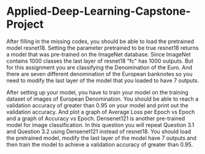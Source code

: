 # Applied-Deep-Learning-Capstone-Project
After filling in the missing codes, you should be able to load the pretrained model resnet18.
Setting the parameter pretrained to be true resnet18 returns a model that was pre-trained on the ImageNet database.
Since ImageNet contains 1000 classes the last layer of resnet18 "fc" has 1000 outputs.
But for this assignment you are classifying the Denomination of the Euro.
And there are seven different denomination of the European banknotes so you need to modify the last layer of the model that you loaded to have 7 outputs.

After setting up your model, you have to train your model on the training dataset of images of European Denomination.
You should be able to reach a validation accuracy of greater than 0.95 on your model and print out the validation accuracy. 
And plot a graph of Average Loss per Epoch vs Epoch and a graph of Accuracy vs Epoch.
Densenet121 is another pre-trained model for image classification. In this question you will repeat Question 3.1 and Question 3.2 using Densenet121 instead of resnet18.
You should load the pretrained model, modify the last layer of the model have 7 outputs and then train the model to achieve a validation accuracy of greater than 0.95.
